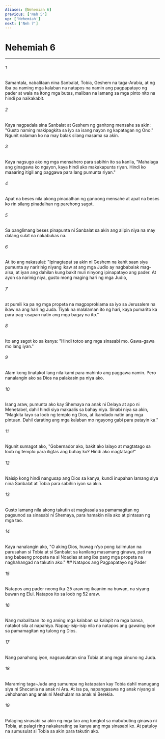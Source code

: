 ```yaml
---
Aliases: [Nehemiah 6]
previous: ['Neh 5']
up: ['Nehemiah']
next: ['Neh 7']
---
```

# Nehemiah 6

***






















###### 1 










Samantala, nabalitaan nina Sanbalat, Tobia, Geshem na taga-Arabia, at ng iba pa naming mga kalaban na natapos na namin ang pagpapatayo ng pader at wala na itong mga butas, maliban na lamang sa mga pinto nito na hindi pa naikakabit. 





















###### 2 










Kaya nagpadala sina Sanbalat at Geshem ng ganitong mensahe sa akin: "Gusto naming makipagkita sa iyo sa isang nayon ng kapatagan ng Ono." Ngunit nalaman ko na may balak silang masama sa akin. 





















###### 3 










Kaya nagsugo ako ng mga mensahero para sabihin ito sa kanila, "Mahalaga ang ginagawa ko ngayon, kaya hindi ako makakapunta riyan. Hindi ko maaaring itigil ang paggawa para lang pumunta riyan." 





















###### 4 










Apat na beses nila akong pinadalhan ng ganoong mensahe at apat na beses ko rin silang pinadalhan ng parehong sagot. 





















###### 5 










Sa panglimang beses pinapunta ni Sanbalat sa akin ang alipin niya na may dalang sulat na nakabukas na. 





















###### 6 










At ito ang nakasulat: "Ipinagtapat sa akin ni Geshem na kahit saan siya pumunta ay naririnig niyang ikaw at ang mga Judio ay nagbabalak mag-alsa, at iyan ang dahilan kung bakit muli ninyong ipinapatayo ang pader. At ayon sa narinig niya, gusto mong maging hari ng mga Judio, 





















###### 7 










at pumili ka pa ng mga propeta na magpoproklama sa iyo sa Jerusalem na ikaw na ang hari ng Juda. Tiyak na malalaman ito ng hari, kaya pumarito ka para pag-usapan natin ang mga bagay na ito." 





















###### 8 










Ito ang sagot ko sa kanya: "Hindi totoo ang mga sinasabi mo. Gawa-gawa mo lang iyan." 





















###### 9 










Alam kong tinatakot lang nila kami para mahinto ang paggawa namin. Pero nanalangin ako sa Dios na palakasin pa niya ako. 





















###### 10 










Isang araw, pumunta ako kay Shemaya na anak ni Delaya at apo ni Mehetabel, dahil hindi siya makaalis sa bahay niya. Sinabi niya sa akin, "Magkita tayo sa loob ng templo ng Dios, at ikandado natin ang mga pintuan. Dahil darating ang mga kalaban mo ngayong gabi para patayin ka." 





















###### 11 










Ngunit sumagot ako, "Gobernador ako, bakit ako lalayo at magtatago sa loob ng templo para iligtas ang buhay ko? Hindi ako magtatago!" 





















###### 12 










Naisip kong hindi nangusap ang Dios sa kanya, kundi inupahan lamang siya nina Sanbalat at Tobia para sabihin iyon sa akin. 





















###### 13 










Gusto lamang nila akong takutin at magkasala sa pamamagitan ng pagsunod sa sinasabi ni Shemaya, para hamakin nila ako at pintasan ng mga tao. 





















###### 14 










Kaya nanalangin ako, "O aking Dios, huwag nʼyo pong kalimutan na parusahan si Tobia at si Sanbalat sa kanilang masamang ginawa, pati na ang babaeng propeta na si Noadias at ang iba pang mga propeta na naghahangad na takutin ako." ## Natapos ang Pagpapatayo ng Pader 





















###### 15 










Natapos ang pader noong ika-25 araw ng ikaanim na buwan, na siyang buwan ng Elul. Natapos ito sa loob ng 52 araw. 





















###### 16 










Nang mabalitaan ito ng aming mga kalaban sa kalapit na mga bansa, natakot sila at napahiya. Napag-isip-isip nila na natapos ang gawaing iyon sa pamamagitan ng tulong ng Dios. 





















###### 17 










Nang panahong iyon, nagsusulatan sina Tobia at ang mga pinuno ng Juda. 





















###### 18 










Maraming taga-Juda ang sumumpa ng katapatan kay Tobia dahil manugang siya ni Shecania na anak ni Ara. At isa pa, napangasawa ng anak niyang si Jehohanan ang anak ni Meshulam na anak ni Berekia. 





















###### 19 










Palaging sinasabi sa akin ng mga tao ang tungkol sa mabubuting ginawa ni Tobia, at palagi ring nakakarating sa kanya ang mga sinasabi ko. At patuloy na sumusulat si Tobia sa akin para takutin ako.
